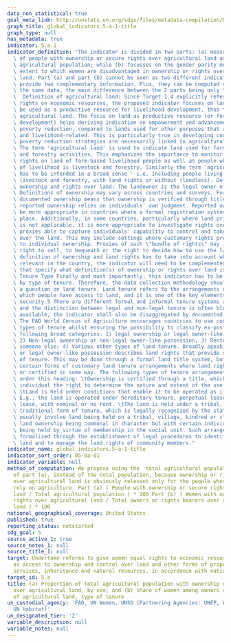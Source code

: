 ```yaml
---
data_non_statistical: true
goal_meta_link: http://unstats.un.org/sdgs/files/metadata-compilation/Metadata-Goal-5.pdf
graph_title: global_indicators.5-a-1-title
graph_type: null
has_metadata: true
indicator: 5.a.1
indicator_definition: "The indicator is divided in two parts: (a) measures the incidence\
  \ of people with ownership or secure rights over agricultural land among the total\
  \ agricultural population; while (b) focusses on the gender parity measuring the\
  \ extent to which women are disadvantaged in ownership or rights over agricultural\
  \ land. Part (a) and part (b) cannot be seen as two different indicators, they rather\
  \ provide two complementary information. Plus, they can be computed using (almost)\
  \ the same data, the main difference between the 2 parts being only the denominator.\
  \  Definition of agricultural land: Since Target 1.4 explicitly refers to equal\
  \ rights on economic resources, the proposed indicator focuses on land that can\
  \ be used as a productive resource for livelihood development, thus the focus on\
  \ agricultural land. The focus on land as productive resource (or for livelihood\
  \ development) helps deriving indication on empowerment and advancement towards\
  \ poverty reduction, compared to lands used for other purposes that are not economically\
  \ and livelihood-related. This is particularly true in developing countries where\
  \ poverty reduction strategies are necessarily linked to agricultural development.\
  \ The term 'agricultural land' is used to indicate land used for farming, livestock\
  \ and forestry activities. This emphasizes the importance to monitor ownership/secure\
  \ rights on land of farm-based livelihood people as well as people whose main source\
  \ of livelihood is livestock and forestry. Similarly the term 'agricultural population'\
  \ has to be intended in a broad sense ' i.e. including people living out of farming,\
  \ livestock and forestry, with land rights or without (landless). Definition of\
  \ ownership and rights over land: The landowner is the legal owner of the land.\
  \ Definitions of ownership may vary across countries and surveys. For instance,\
  \ documented ownership means that ownership is verified through title or deed, while\
  \ reported ownership relies on individuals' own judgment. Reported ownership may\
  \ be more appropriate in countries where a formal registration system is not in\
  \ place. Additionally, in some countries, particularly where land private ownership\
  \ is not applicable, it is more appropriate to investigate rights over land using\
  \ proxies able to capture individuals' capability to control and take decisions\
  \ over the land. This may include settings where customary rights prevail as opposed\
  \ to individual ownership. Proxies of such \"bundle of rights\" may include the\
  \ right to sell, to bequeath or the right to decide how to use the land. Since the\
  \ definition of ownership and land rights has to take into account what is more\
  \ relevant in the country, the indicator will need to be complemented with metadata\
  \ that specify what definition(s) of ownership or rights over land is/are employed.\
  \ Tenure Type Finally and most importantly, this indicator has to be disaggregated\
  \ by type of tenure. Therefore, the data collection methodology should always include\
  \ a question on land tenure. Land tenure refers to the arrangements or rights under\
  \ which people have access to land, and it is one of the key elements to tenure\
  \ security.5 There are different formal and informal tenure systems around the world\
  \ and the distinction between legal and non-legal tenure is often blurred. When\
  \ available, the indicator shall also be disaggregated by documented tenure rights.\
  \ The FAO World Census of Agriculture encourages countries to use country-specific\
  \ types of tenure whilst ensuring the possibility to classify ex-post under the\
  \ following broad categories: 1) legal ownership or legal owner-like possession;\
  \ 2) Non-legal ownership or non-legal owner-like possession; 3) Rented land from\
  \ someone else; 4) Various other types of land tenure. Broadly speaking, legal ownership\
  \ or legal owner-like possession describes land rights that provide statutory security\
  \ of tenure. This may be done through a formal land title system, but may also include\
  \ certain forms of customary land tenure arrangements where land rights are registered\
  \ or certified in some way. The following types of tenure arrangements may be included\
  \ under this heading: \tOwnership is certified through a title, which gives the\
  \ individual the right to determine the nature and extent of the use of the land.\
  \ \tLand is held under conditions that enable it to be operated as if legally owned.\
  \ E.g., the land is operated under hereditary tenure, perpetual lease, or long-term\
  \ lease, with nominal or no rent. \tThe land is held under a tribal, communal, or\
  \ traditional form of tenure, which is legally recognized by the state. Such arrangements\
  \ usually involve land being held on a tribal, village, kindred or clan basis, with\
  \ land ownership being communal in character but with certain individual rights\
  \ being held by virtue of membership in the social unit. Such arrangements can be\
  \ formalized through the establishment of legal procedures to identify the community's\
  \ land and to manage the land rights of community members."
indicator_name: global_indicators.5-a-1-title
indicator_sort_order: 05-0a-01
indicator_variable: null
method_of_computation: We propose using the 'total agricultural population' as denominator
  of part (a), instead of the total population, because ownership or right-security
  over agricultural land is obviously relevant only for the people whose livelihood
  rely on agriculture. Part (a) ( People with ownership or secure rights over agricultural
  land / Total agricultural population ) * 100 Part (b) ( Women with ownership or
  rights over agricultural land / Total owners or rights bearers over agricultural
  land ) * 100
national_geographical_coverage: United States
published: true
reporting_status: notstarted
sdg_goal: 5
source_active_1: true
source_notes_1: null
source_title_1: null
target: Undertake reforms to give women equal rights to economic resources, as well
  as access to ownership and control over land and other forms of property, financial
  services, inheritance and natural resources, in accordance with national laws.
target_id: 5.a
title: (a) Proportion of total agricultural population with ownership or secure rights
  over agricultural land, by sex; and (b) share of women among owners or rightsbearers
  of agricultural land, type of tenure
un_custodial_agency: 'FAO, UN Women, UNSD (Partnering Agencies: UNEP, World Bank,
  UN Habitat)'
un_designated_tier: '2'
variable_description: null
variable_notes: null
---
```

